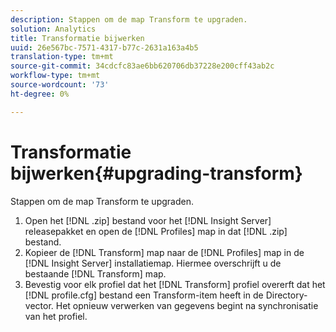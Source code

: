 ```yaml
---
description: Stappen om de map Transform te upgraden.
solution: Analytics
title: Transformatie bijwerken
uuid: 26e567bc-7571-4317-b77c-2631a163a4b5
translation-type: tm+mt
source-git-commit: 34cdcfc83ae6bb620706db37228e200cff43ab2c
workflow-type: tm+mt
source-wordcount: '73'
ht-degree: 0%

---
```



# Transformatie bijwerken{#upgrading-transform}

Stappen om de map Transform te upgraden.

1. Open het [!DNL .zip] bestand voor het [!DNL Insight Server] releasepakket en open de [!DNL Profiles] map in dat [!DNL .zip] bestand.
1. Kopieer de [!DNL Transform] map naar de [!DNL Profiles] map in de [!DNL Insight Server] installatiemap. Hiermee overschrijft u de bestaande [!DNL Transform] map.
1. Bevestig voor elk profiel dat het [!DNL Transform] profiel overerft dat het [!DNL profile.cfg] bestand een Transform-item heeft in de Directory-vector.
Het opnieuw verwerken van gegevens begint na synchronisatie van het profiel.
